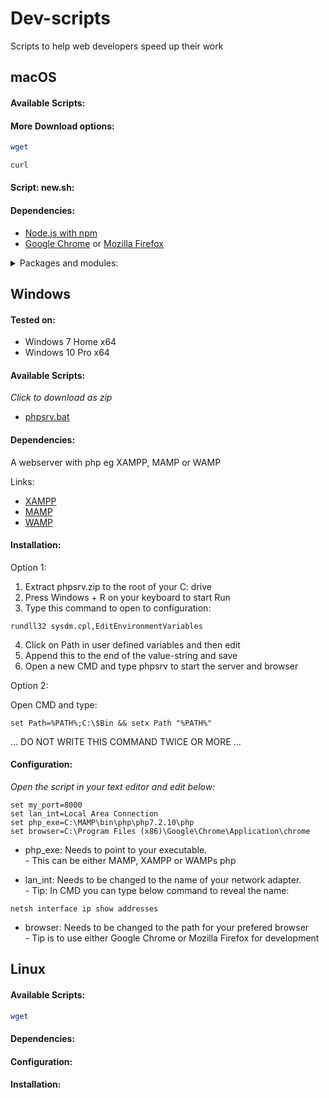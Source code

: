 # Dev-scripts
Scripts to help web developers speed up their work

## macOS

#### Available Scripts:

#### More Download options:

```BASH
wget
```

```BASH
curl
```

#### Script: new.sh:

#### Dependencies:

* [Node.js with npm](https://nodejs.org/en/download/package-manager/)
* [Google Chrome](https://www.google.com/chrome/) or [Mozilla Firefox](https://www.mozilla.org/en-US/)

<details>
  <summary>Packages and modules:</summary>
  <li><a href="https://github.com/rollup/rollup#readme">Rollup</a></li>
  <br/>
  [rollup-plugin-browsersync](https://github.com/4lejandrito/rollup-plugin-browsersync#readme)
  <br/>
  [rollup-plugin-postcss](https://github.com/egoist/rollup-plugin-postcss#readme)
  <br/>
  [node-sass](https://github.com/sass/node-sass#readme)
  <br/>
  [postcss-normalize](https://github.com/csstools/postcss-normalize#readme)
  <br/>
  [Browserslist](https://github.com/browserslist/browserslist#readme)
  <br/>
  [Autoprefixer](https://github.com/postcss/autoprefixer#readme)
  <br/>
  [cssnano](https://cssnano.co/)
  <br/>
  [stylelint CLI](https://github.com/stylelint/stylelint/blob/master/docs/user-guide/cli.md)
  <br/>
  [stylelint-config-standard](https://github.com/stylelint/stylelint-config-standard)
</details>

## Windows

#### Tested on:
* Windows 7 Home x64
* Windows 10 Pro x64

#### Available Scripts:
_Click to download as zip_

* [phpsrv.bat](https://github.com/freddan88/dev-scripts/blob/master/Windows/phpsrv.zip?raw=true "Click here to download phpsrv.zip")

#### Dependencies:

A webserver with php eg XAMPP, MAMP or WAMP

Links:
* [XAMPP](https://www.apachefriends.org/index.html)
* [MAMP](https://www.mamp.info/en/)
* [WAMP](http://www.wampserver.com/en/)

#### Installation:

Option 1:

1. Extract phpsrv.zip to the root of your C: drive
2. Press Windows + R on your keyboard to start Run
3. Type this command to open to configuration:
```
rundll32 sysdm.cpl,EditEnvironmentVariables
```
4. Click on Path in user defined variables and then edit
5. Append this to the end of the value-string and save
6. Open a new CMD and type phpsrv to start the server and browser

Option 2:

Open CMD and type:

```
set Path=%PATH%;C:\$Bin && setx Path "%PATH%"
```
... DO NOT WRITE THIS COMMAND TWICE OR MORE ...

#### Configuration:

_Open the script in your text editor and edit below:_

```
set my_port=8000
set lan_int=Local Area Connection
set php_exe=C:\MAMP\bin\php\php7.2.10\php
set browser=C:\Program Files (x86)\Google\Chrome\Application\chrome
```
- php_exe: Needs to point to your executable.
<br/>- This can be either MAMP, XAMPP or WAMPs php

- lan_int: Needs to be changed to the name of your network adapter.
<br/>- Tip: In CMD you can type below command to reveal the name:
```
netsh interface ip show addresses
```
- browser: Needs to be changed to the path for your prefered browser
<br/>- Tip is to use either Google Chrome or Mozilla Firefox for development

## Linux

#### Available Scripts:

```bash
wget
```

#### Dependencies:

#### Configuration:

#### Installation: